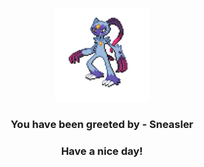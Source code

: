 <p align="center">
            <img src="https://raw.githubusercontent.com/PokeAPI/sprites/master/sprites/pokemon/903.png" width="150" height="150">
          </p>
          <h3 align="center">You have been greeted by - <b>Sneasler</b></h3>
          <h3 align="center">Have a nice day!</h3>
        